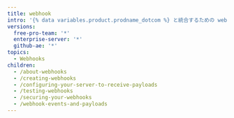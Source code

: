 ```yaml
---
title: webhook
intro: '{% data variables.product.prodname_dotcom %} と統合するための webhook のセットアップ、テスト、およびセキュリティ保護について学びます。'
versions:
  free-pro-team: '*'
  enterprise-server: '*'
  github-ae: '*'
topics:
  - Webhooks
children:
  - /about-webhooks
  - /creating-webhooks
  - /configuring-your-server-to-receive-payloads
  - /testing-webhooks
  - /securing-your-webhooks
  - /webhook-events-and-payloads
---
```


